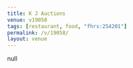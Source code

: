 ```yaml
---
title: K J Auctions
venue: v19058
tags: [restaurant, food, "fhrs:254201"]
permalink: /v/19058/
layout: venue
---
```

null